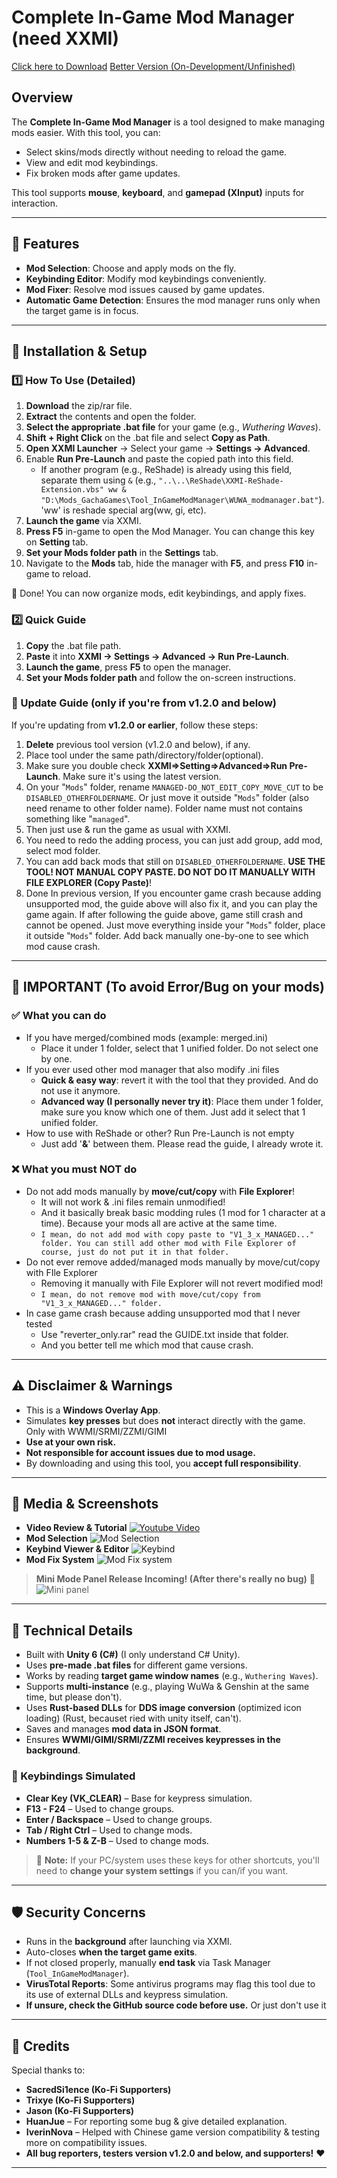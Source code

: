 # Complete In-Game Mod Manager (need XXMI)
[Click here to Download](https://gamebanana.com/mods/582623)
[Better Version (On-Development/Unfinished)](https://github.com/Aglglg/No-Reload-Mod-Manager)

## Overview
The **Complete In-Game Mod Manager** is a tool designed to make managing mods easier. With this tool, you can:

- Select skins/mods directly without needing to reload the game.
- View and edit mod keybindings.
- Fix broken mods after game updates.

This tool supports **mouse**, **keyboard**, and **gamepad (XInput)** inputs for interaction.

---

## 🚀 Features
- **Mod Selection**: Choose and apply mods on the fly.
- **Keybinding Editor**: Modify mod keybindings conveniently.
- **Mod Fixer**: Resolve mod issues caused by game updates.
- **Automatic Game Detection**: Ensures the mod manager runs only when the target game is in focus.

---

## 📌 Installation & Setup

### 1️⃣ How To Use (Detailed)
1. **Download** the zip/rar file.
2. **Extract** the contents and open the folder.
3. **Select the appropriate .bat file** for your game (e.g., *Wuthering Waves*).
4. **Shift + Right Click** on the .bat file and select **Copy as Path**.
5. **Open XXMI Launcher** → Select your game → **Settings → Advanced**.
6. Enable **Run Pre-Launch** and paste the copied path into this field.
   - If another program (e.g., ReShade) is already using this field, separate them using `&` (e.g., `"..\..\ReShade\XXMI-ReShade-Extension.vbs" ww & "D:\Mods_GachaGames\Tool_InGameModManager\WUWA_modmanager.bat"`). 'ww' is reshade special arg(ww, gi, etc).
7. **Launch the game** via XXMI.
8. **Press F5** in-game to open the Mod Manager. You can change this key on **Setting** tab.
9. **Set your Mods folder path** in the **Settings** tab.
10. Navigate to the **Mods** tab, hide the manager with **F5**, and press **F10** in-game to reload.

🎉 Done! You can now organize mods, edit keybindings, and apply fixes.

### 2️⃣ Quick Guide
1. **Copy** the .bat file path.
2. **Paste** it into **XXMI → Settings → Advanced → Run Pre-Launch**.
3. **Launch the game**, press **F5** to open the manager.
4. **Set your Mods folder path** and follow the on-screen instructions.

### 🔄 Update Guide (only if you're from v1.2.0 and below)
If you're updating from **v1.2.0 or earlier**, follow these steps:

1. **Delete** previous tool version (v1.2.0 and below), if any.
2. Place tool under the same path/directory/folder(optional).
3. Make sure you double check **XXMI=>Setting=>Advanced=>Run Pre-Launch**. Make sure it's using the latest version.
4. On your "`Mods`" folder, rename `MANAGED-DO_NOT_EDIT_COPY_MOVE_CUT` to be `DISABLED_OTHERFOLDERNAME`.
Or just move it outside "`Mods`" folder (also need rename to other folder name). Folder name must not contains something like "`managed`".
6. Then just use & run the game as usual with XXMI.
7. You need to redo the adding process, you can just add group, add mod, select mod folder.
8. You can add back mods that still on `DISABLED_OTHERFOLDERNAME`. **USE THE TOOL! NOT MANUAL COPY PASTE. DO NOT DO IT MANUALLY WITH FILE EXPLORER (Copy Paste)**!
9. Done
   In previous version, If you encounter game crash because adding unsupported mod, the guide above will also fix it, and you can play the game again.
   If after following the guide above, game still crash and cannot be opened. Just move everything inside your "`Mods`" folder, place it outside "`Mods`" folder. Add back manually one-by-one to see which mod cause crash.

---
## 📌 IMPORTANT (To avoid Error/Bug on your mods)

### ✅ What you can do
- If you have merged/combined mods (example: merged.ini)
  - Place it under 1 folder, select that 1 unified folder. Do not select one by one.
- If you ever used other mod manager that also modify .ini files
  - **Quick & easy way**: revert it with the tool that they provided. And do not use it anymore.
  - **Advanced way (I personally never try it)**: Place them under 1 folder, make sure you know which one of them. Just add it select that 1 unified folder.
- How to use with ReShade or other? Run Pre-Launch is not empty
  - Just add '**&**' between them. Please read the guide, I already wrote it.
  
### ❌ What you must NOT do
- Do not add mods manually by **move/cut/copy** with **File Explorer**!
  - It will not work & .ini files remain unmodified!
  - And it basically break basic modding rules (1 mod for 1 character at a time). Because your mods all are active at the same time.
  - `I mean, do not add mod with copy paste to "V1_3_x_MANAGED..." folder. You can still add other mod with File Explorer of course, just do not put it in that folder.`
- Do not ever remove added/managed mods manually by move/cut/copy with FIle Explorer
  - Removing it manually with File Explorer will not revert modified mod!
  - `I mean, do not remove mod with move/cut/copy from  "V1_3_x_MANAGED..." folder.`
- In case game crash because adding unsupported mod that I never tested
  - Use "reverter_only.rar" read the GUIDE.txt inside that folder.
  - And you better tell me which mod that cause crash.

---

## ⚠️ Disclaimer & Warnings
- This is a **Windows Overlay App**.
- Simulates **key presses** but does **not** interact directly with the game. Only with WWMI/SRMI/ZZMI/GIMI
- **Use at your own risk.**
- **Not responsible for account issues due to mod usage.**
- By downloading and using this tool, you **accept full responsibility**.

---

## 📸 Media & Screenshots
- **Video Review & Tutorial**
  [![Youtube Video](https://img.youtube.com/vi/-PWS8t3XWS8/0.jpg)](https://www.youtube.com/watch?v=-PWS8t3XWS8)
- **Mod Selection**
  ![Mod Selection](https://files.gamebanana.com/img/ss/mods/67dbb710d0142.jpg)
- **Keybind Viewer & Editor**
  ![Keybind](https://files.gamebanana.com/img/ss/mods/67dbb711c5d28.jpg)
- **Mod Fix System**
  ![Mod Fix system](https://files.gamebanana.com/img/ss/mods/67dbb7165ab88.jpg)

> **Mini Mode Panel Release Incoming! (After there's really no bug)** 🎉
![Mini panel](https://files.gamebanana.com/img/ss/mods/67dbdb5e482ad.jpg)

---

## 🔧 Technical Details
- Built with **Unity 6 (C#)** (I only understand C# Unity).
- Uses **pre-made .bat files** for different game versions.
- Works by reading **target game window names** (e.g., `Wuthering Waves`).
- Supports **multi-instance** (e.g., playing WuWa & Genshin at the same time, but please don't).
- Uses **Rust-based DLLs** for **DDS image conversion** (optimized icon loading) (Rust, becauset ried with unity itself, can't).
- Saves and manages **mod data in JSON format**.
- Ensures **WWMI/GIMI/SRMI/ZZMI receives keypresses in the background**.

### 🔑 Keybindings Simulated
- **Clear Key (VK_CLEAR)** – Base for keypress simulation.
- **F13 - F24** – Used to change groups.
- **Enter / Backspace** – Used to change groups.
- **Tab / Right Ctrl** – Used to change mods.
- **Numbers 1-5 & Z-B** – Used to change mods.

> 🛑 **Note:** If your PC/system uses these keys for other shortcuts, you'll need to **change your system settings** if you can/if you want.

---

## 🛡️ Security Concerns
- Runs in the **background** after launching via XXMI.
- Auto-closes **when the target game exits**.
- If not closed properly, manually **end task** via Task Manager (`Tool_InGameModManager`).
- **VirusTotal Reports**: Some antivirus programs may flag this tool due to its use of external DLLs and keypress simulation.
- **If unsure, check the GitHub source code before use.** Or just don't use it

---

## 🙏 Credits
Special thanks to:
- **SacredSi1ence (Ko-Fi Supporters)**
- **Trixye (Ko-Fi Supporters)**
- **Jason (Ko-Fi Supporters)**
- **HuanJue** – For reporting some bug & give detailed explanation.
- **IverinNova** – Helped with Chinese game version compatibility & testing more on compatibility issues.
- **All bug reporters, testers version v1.2.0 and below, and supporters!** ❤️

---
